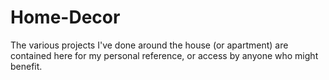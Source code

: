 # Home-Decor
The various projects I've done around the house (or apartment) are contained here for my personal reference, or access by anyone who might benefit.